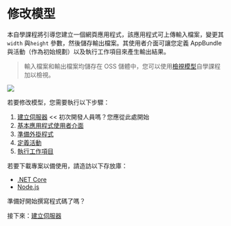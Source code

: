 # 修改模型

本自學課程將引導您建立一個網頁應用程式，該應用程式可上傳輸入檔案，變更其 `width` 與`height` 參數，然後儲存輸出檔案。其使用者介面可讓您定義 AppBundle 與活動（作為初始規劃）以及執行工作項目來產生輸出結果。 

> 輸入檔案和輸出檔案均儲存在 OSS 儲體中，您可以使用[檢視模型](/zh-TW/tutorials/viewmodels)自學課程加以檢視。

![](_media/tutorials/run_sample_modifymodels.gif)

若要修改模型，您需要執行以下步驟：

1. [建立伺服器](/zh-TW/environment/setup/2legged_da) << 初次開發人員嗎？您應從此處開始
2. [基本應用程式使用者介面](/zh-TW/designautomation/html/)
3. [準備外掛程式](/zh-TW/designautomation/appbundle/)
4. [定義活動](/zh-TW/designautomation/activity/)
5. [執行工作項目](/zh-TW/designautomation/workitem/)

若要下載專案以備使用，請造訪以下存放庫：

- [.NET Core](https://github.com/Autodesk-Forge/learn.forge.designautomation)
- [Node.js](https://github.com/Autodesk-Forge/learn.forge.designautomation/tree/nodejs)

準備好開始撰寫程式碼了嗎？

接下來：[建立伺服器](/zh-TW/environment/setup/2legged_da)